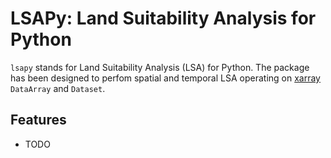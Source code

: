 # LSAPy: Land Suitability Analysis for Python

`lsapy` stands for Land Suitability Analysis (LSA) for Python. The package has been designed to perfom spatial and temporal LSA operating on [xarray](https://docs.xarray.dev/en/stable/) `DataArray` and `Dataset`.


## Features
- TODO